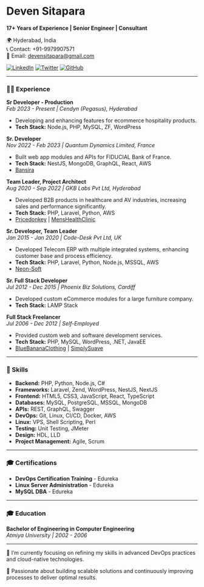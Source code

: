 # Deven Sitapara

**17+ Years of Experience | Senior Engineer | Consultant**

🌍 Hyderabad, India  
📞 Contact: +91-9979907571  
📧 Email: devensitapara@gmail.com  

[![LinkedIn](https://img.shields.io/badge/LinkedIn-0077B5?style=for-the-badge&logo=linkedin&logoColor=white)](https://www.linkedin.com/in/deven-sitapara)
[![Twitter](https://img.shields.io/badge/Twitter-1DA1F2?style=for-the-badge&logo=twitter&logoColor=white)](https://twitter.com/shriramsoft)
[![GitHub](https://img.shields.io/badge/GitHub-181717?style=for-the-badge&logo=github&logoColor=white)](https://github.com/devatsrs)

---

### 👨‍💻 Experience

**Sr Developer - Production**  
*Feb 2023 - Present | Cendyn (Pegasus), Hyderabad*  
- Developing and enhancing features for ecommerce hospitality products.  
- **Tech Stack:** Node.js, PHP, MySQL, ZF, WordPress  

**Sr. Developer**  
*Nov 2022 - Feb 2023 | Quantum Dynamics Limited, France*  
- Built web app modules and APIs for FIDUCIAL Bank of France.  
- **Tech Stack:** NestJS, MongoDB, GraphQL, React, AWS  
- [Bansira](https://bansira.com)

**Team Leader, Project Architect**  
*Aug 2020 - Sep 2022 | GKB Labs Pvt Ltd, Hyderabad*  
- Developed B2B products in healthcare and AV industries, increasing sales and performance significantly.  
- **Tech Stack:** PHP, Laravel, Python, AWS  
- [Pricedonkey](https://pricedonkey.net) | [MensHealthClinic](https://menshealthclinic.com)

**Sr. Developer, Team Leader**  
*Jan 2015 - Jan 2020 | Code-Desk Pvt Ltd, UK*  
- Developed Telecom ERP with multiple integrated systems, enhancing customer base and process efficiency.  
- **Tech Stack:** PHP, Laravel, Python, Node.js, MSSQL, AWS  
- [Neon-Soft](http://neon-soft.com)

**Sr. Full Stack Developer**  
*Jul 2012 - Dec 2015 | Phoenix Biz Solutions, Cardiff*  
- Developed custom eCommerce modules for a large furniture company.  
- **Tech Stack:** LAMP Stack

**Full Stack Freelancer**  
*Jul 2006 - Dec 2012 | Self-Employed*  
- Provided custom web and software development services.  
- **Tech Stack:** PHP, MySQL, WordPress, .NET, JavaEE  
- [BlueBananaClothing](https://www.bluebananaclothing.com) | [SimplySuave](https://simplysuave.co.nz)

---

### 💼 Skills

- **Backend:** PHP, Python, Node.js, C#
- **Frameworks:** Laravel, Zend, WordPress, NestJS, NextJS
- **Frontend:** HTML5, CSS3, JavaScript, React, TypeScript
- **Databases:** MySQL, PostgreSQL, MSSQL, MongoDB
- **APIs:** REST, GraphQL, Swagger
- **DevOps:** Git, Linux, CI/CD, Docker, AWS
- **Linux:** VPS, Shell Scripting, Perl
- **Testing:** Unit Testing, JMeter
- **Design:** HDL, LLD
- **Project Management:** Agile, Scrum

---

### 🎓 Certifications

- **DevOps Certification Training** - Edureka
- **Linux Server Administration** - Edureka
- **MySQL DBA** - Edureka

---

### 🎓 Education

**Bachelor of Engineering in Computer Engineering**  
*Atmiya University | 2002 - 2006*

---

🌱 I’m currently focusing on refining my skills in advanced DevOps practices and cloud-native technologies. 

🚀 Passionate about building scalable solutions and continuously improving processes to deliver optimal results.
